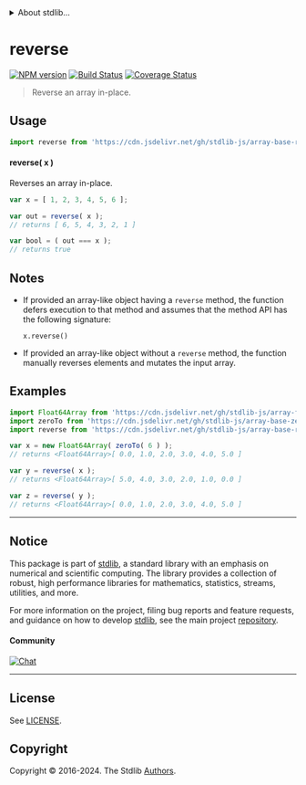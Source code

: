 <!--

@license Apache-2.0

Copyright (c) 2024 The Stdlib Authors.

Licensed under the Apache License, Version 2.0 (the "License");
you may not use this file except in compliance with the License.
You may obtain a copy of the License at

   http://www.apache.org/licenses/LICENSE-2.0

Unless required by applicable law or agreed to in writing, software
distributed under the License is distributed on an "AS IS" BASIS,
WITHOUT WARRANTIES OR CONDITIONS OF ANY KIND, either express or implied.
See the License for the specific language governing permissions and
limitations under the License.

-->


<details>
  <summary>
    About stdlib...
  </summary>
  <p>We believe in a future in which the web is a preferred environment for numerical computation. To help realize this future, we've built stdlib. stdlib is a standard library, with an emphasis on numerical and scientific computation, written in JavaScript (and C) for execution in browsers and in Node.js.</p>
  <p>The library is fully decomposable, being architected in such a way that you can swap out and mix and match APIs and functionality to cater to your exact preferences and use cases.</p>
  <p>When you use stdlib, you can be absolutely certain that you are using the most thorough, rigorous, well-written, studied, documented, tested, measured, and high-quality code out there.</p>
  <p>To join us in bringing numerical computing to the web, get started by checking us out on <a href="https://github.com/stdlib-js/stdlib">GitHub</a>, and please consider <a href="https://opencollective.com/stdlib">financially supporting stdlib</a>. We greatly appreciate your continued support!</p>
</details>

# reverse

[![NPM version][npm-image]][npm-url] [![Build Status][test-image]][test-url] [![Coverage Status][coverage-image]][coverage-url] <!-- [![dependencies][dependencies-image]][dependencies-url] -->

> Reverse an array in-place.

<!-- Section to include introductory text. Make sure to keep an empty line after the intro `section` element and another before the `/section` close. -->

<section class="intro">

</section>

<!-- /.intro -->

<!-- Package usage documentation. -->



<section class="usage">

## Usage

```javascript
import reverse from 'https://cdn.jsdelivr.net/gh/stdlib-js/array-base-reverse@v0.2.1-deno/mod.js';
```

#### reverse( x )

Reverses an array in-place.

```javascript
var x = [ 1, 2, 3, 4, 5, 6 ];

var out = reverse( x );
// returns [ 6, 5, 4, 3, 2, 1 ]

var bool = ( out === x );
// returns true
```

</section>

<!-- /.usage -->

<!-- Package usage notes. Make sure to keep an empty line after the `section` element and another before the `/section` close. -->

<section class="notes">

## Notes

-   If provided an array-like object having a `reverse` method, the function defers execution to that method and assumes that the method API has the following signature:

    ```text
    x.reverse()
    ```

-   If provided an array-like object without a `reverse` method, the function manually reverses elements and mutates the input array.

</section>

<!-- /.notes -->

<!-- Package usage examples. -->

<section class="examples">

## Examples

<!-- eslint no-undef: "error" -->

```javascript
import Float64Array from 'https://cdn.jsdelivr.net/gh/stdlib-js/array-float64@deno/mod.js';
import zeroTo from 'https://cdn.jsdelivr.net/gh/stdlib-js/array-base-zero-to@deno/mod.js';
import reverse from 'https://cdn.jsdelivr.net/gh/stdlib-js/array-base-reverse@v0.2.1-deno/mod.js';

var x = new Float64Array( zeroTo( 6 ) );
// returns <Float64Array>[ 0.0, 1.0, 2.0, 3.0, 4.0, 5.0 ]

var y = reverse( x );
// returns <Float64Array>[ 5.0, 4.0, 3.0, 2.0, 1.0, 0.0 ]

var z = reverse( y );
// returns <Float64Array>[ 0.0, 1.0, 2.0, 3.0, 4.0, 5.0 ]
```

</section>

<!-- /.examples -->

<!-- Section to include cited references. If references are included, add a horizontal rule *before* the section. Make sure to keep an empty line after the `section` element and another before the `/section` close. -->

<section class="references">

</section>

<!-- /.references -->

<!-- Section for related `stdlib` packages. Do not manually edit this section, as it is automatically populated. -->

<section class="related">

</section>

<!-- /.related -->

<!-- Section for all links. Make sure to keep an empty line after the `section` element and another before the `/section` close. -->


<section class="main-repo" >

* * *

## Notice

This package is part of [stdlib][stdlib], a standard library with an emphasis on numerical and scientific computing. The library provides a collection of robust, high performance libraries for mathematics, statistics, streams, utilities, and more.

For more information on the project, filing bug reports and feature requests, and guidance on how to develop [stdlib][stdlib], see the main project [repository][stdlib].

#### Community

[![Chat][chat-image]][chat-url]

---

## License

See [LICENSE][stdlib-license].


## Copyright

Copyright &copy; 2016-2024. The Stdlib [Authors][stdlib-authors].

</section>

<!-- /.stdlib -->

<!-- Section for all links. Make sure to keep an empty line after the `section` element and another before the `/section` close. -->

<section class="links">

[npm-image]: http://img.shields.io/npm/v/@stdlib/array-base-reverse.svg
[npm-url]: https://npmjs.org/package/@stdlib/array-base-reverse

[test-image]: https://github.com/stdlib-js/array-base-reverse/actions/workflows/test.yml/badge.svg?branch=v0.2.1
[test-url]: https://github.com/stdlib-js/array-base-reverse/actions/workflows/test.yml?query=branch:v0.2.1

[coverage-image]: https://img.shields.io/codecov/c/github/stdlib-js/array-base-reverse/main.svg
[coverage-url]: https://codecov.io/github/stdlib-js/array-base-reverse?branch=main

<!--

[dependencies-image]: https://img.shields.io/david/stdlib-js/array-base-reverse.svg
[dependencies-url]: https://david-dm.org/stdlib-js/array-base-reverse/main

-->

[chat-image]: https://img.shields.io/gitter/room/stdlib-js/stdlib.svg
[chat-url]: https://app.gitter.im/#/room/#stdlib-js_stdlib:gitter.im

[stdlib]: https://github.com/stdlib-js/stdlib

[stdlib-authors]: https://github.com/stdlib-js/stdlib/graphs/contributors

[umd]: https://github.com/umdjs/umd
[es-module]: https://developer.mozilla.org/en-US/docs/Web/JavaScript/Guide/Modules

[deno-url]: https://github.com/stdlib-js/array-base-reverse/tree/deno
[deno-readme]: https://github.com/stdlib-js/array-base-reverse/blob/deno/README.md
[umd-url]: https://github.com/stdlib-js/array-base-reverse/tree/umd
[umd-readme]: https://github.com/stdlib-js/array-base-reverse/blob/umd/README.md
[esm-url]: https://github.com/stdlib-js/array-base-reverse/tree/esm
[esm-readme]: https://github.com/stdlib-js/array-base-reverse/blob/esm/README.md
[branches-url]: https://github.com/stdlib-js/array-base-reverse/blob/main/branches.md

[stdlib-license]: https://raw.githubusercontent.com/stdlib-js/array-base-reverse/main/LICENSE

</section>

<!-- /.links -->
